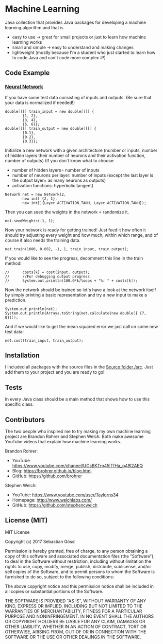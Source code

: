 # Machine Learning

Java collection that provides Java packages for developing a machine learning algorithm and that is
- easy to use -> great for small projects or just to learn how machine learning works
- small and simple -> easy to understand and making changes
- lightweight (mostly because I'm a student who just started to learn how to code Java and can't code more complex :P)

## Code Example

### [Neural Network](src/neural)

If you have some test data consisting of inputs and outputs.
(Be sure that your data is normalized if needed!)

```
double[][] train_input = new double[][] {
        {1, 2},
        {3, 4},
        {5, 6}};
double[][] train_output = new double[][] {
        {0.1},
        {0.2},
        {0.3}};
```

Initialize a new network with a given architecture (number or inputs, number of hidden layers their number of neurons and their activation function, number of outputs)
(If you don't know what to choose: 
- number of hidden layers= number of inputs
- number of neurons per layer: number of inputs (except the last layer is the output layer= as many neurons as outputs)
- activation functions: hyperbolic tangent)

```
Network net = new Network(2,
        new int[]{2, 1},
        new int[]{Layer.ACTIVATION_TANH, Layer.ACTIVATION_TANH});
```

Then you can seed the weights in the network = randomize it.

```
net.seedWeights(-1, 1);
```

Now your network is ready for getting trained!
Just feed it how often it should try adjusting every weight and how much, within which range, and of course it also needs the training data.

```
net.train(1000, 0.002, -1, 1, train_input, train_output);
```

If you would like to see the progress, decomment this line in the train method:

```
//      costs[k] = cost(input, output);
//      //For debugging output progress
//      System.out.println(100.0*k/loops + "%: " + costs[k]);
```

Now the network should be trained so let's have a look at the network itself by simply printing a basic representation and try a new input to make a prediction.

```
System.out.println(net);
System.out.println(Arrays.toString(net.calculate(new double[] {7, 8})));
```

And if we would like to get the mean squared error we just call on some new test data:

```
net.cost(train_input, train_output);
```

## Installation

I included all packages with the source files in the [Source folder /src](src).
Just add them to your project and you are ready to go!

## Tests

In every Java class should be a main method that shows how to use this specific class.

## Contributors

The two people who inspired me to try making my own machine learning project are Brandon Rohrer and Stephen Welch.
Both make awesome YouTube videos that explain how machine learning works.

Brandon Rohrer:
- YouTube https://www.youtube.com/channel/UCsBKTrp45lTfHa_p49I2AEQ
- Blog: https://brohrer.github.io/blog.html
- GitHub: https://github.com/brohrer

Stephen Welch:
- YouTube: https://www.youtube.com/user/Taylorns34
- Homepage: http://www.welchlabs.com/
- GitHub: https://github.com/stephencwelch

## License (MIT)

MIT License

Copyright (c) 2017 Sebastian Gössl

Permission is hereby granted, free of charge, to any person obtaining a copy
of this software and associated documentation files (the "Software"), to deal
in the Software without restriction, including without limitation the rights
to use, copy, modify, merge, publish, distribute, sublicense, and/or sell
copies of the Software, and to permit persons to whom the Software is
furnished to do so, subject to the following conditions:

The above copyright notice and this permission notice shall be included in all
copies or substantial portions of the Software.

THE SOFTWARE IS PROVIDED "AS IS", WITHOUT WARRANTY OF ANY KIND, EXPRESS OR
IMPLIED, INCLUDING BUT NOT LIMITED TO THE WARRANTIES OF MERCHANTABILITY,
FITNESS FOR A PARTICULAR PURPOSE AND NONINFRINGEMENT. IN NO EVENT SHALL THE
AUTHORS OR COPYRIGHT HOLDERS BE LIABLE FOR ANY CLAIM, DAMAGES OR OTHER
LIABILITY, WHETHER IN AN ACTION OF CONTRACT, TORT OR OTHERWISE, ARISING FROM,
OUT OF OR IN CONNECTION WITH THE SOFTWARE OR THE USE OR OTHER DEALINGS IN THE
SOFTWARE.
